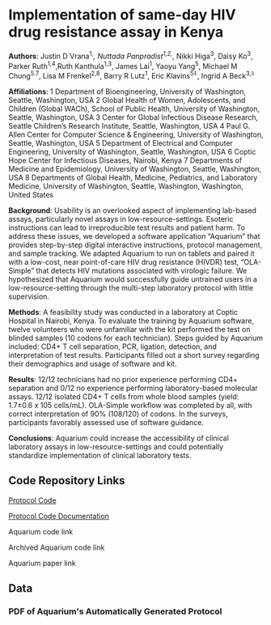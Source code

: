 # Implementation of same-day HIV drug resistance assay in Kenya

**Authors**: Justin D Vrana<sup>1,*</sup>, Nuttada Panpradist<sup>1,2,*</sup>, Nikki Higa<sup>3</sup>, Daisy Ko<sup>3</sup>, Parker Ruth<sup>1,4</sup>,Ruth Kanthula<sup>1,3</sup>, James Lai<sup>1</sup>, Yaoyu Yang<sup>5</sup>, Michael M Chung<sup>5.7</sup>, Lisa M Frenkel<sup>2,8</sup>, Barry R Lutz<sup>1</sup>, Eric Klavins<sup>5⍏</sup>, Ingrid A Beck<sup>3,⍏</sup>

**Affiliations**:
1  Department of Bioengineering, University of Washington, Seattle, Washington, USA
2  Global Health of Women, Adolescents, and Children (Global WACh), School of Public Health, University of Washington, Seattle, Washington, USA
3  Center for Global Infectious Disease Research, Seattle Children’s Research Institute, Seattle, Washington, USA
4	Paul G. Allen Center for Computer Science & Engineering, University of Washington, Seattle, Washington, USA
5  Department of Electrical and Computer Engineering, University of Washington, Seattle, Washington, USA
6	Coptic Hope Center for Infectious Diseases, Nairobi, Kenya 
7  Departments of Medicine and Epidemiology, University of Washington, Seattle, Washington, USA
8	Departments of Global Health, Medicine, Pediatrics, and Laboratory Medicine, University of Washington, Seattle, Washington, Washington, United States

**Background**: Usability is an overlooked aspect of implementing lab-based assays, particularly novel assays in low-resource-settings. Esoteric instructions can lead to irreproducible test results and patient harm. To address these issues, we developed a software application “Aquarium” that provides step-by-step digital interactive instructions, protocol management, and sample tracking. We adapted Aquarium to run on tablets and paired it with a low-cost, near point-of-care HIV drug resistance (HIVDR) test, “OLA-Simple” that detects HIV mutations associated with virologic failure. We hypothesized that Aquarium would successfully guide untrained users in a low-resource-setting through the multi-step laboratory protocol with little supervision.
 
**Methods**: A feasibility study was conducted in a laboratory at Coptic Hospital in Nairobi, Kenya. To evaluate the training by Aquarium software, twelve volunteers who were unfamiliar with the kit performed the test on blinded samples (10 codons for each technician). Steps guided by Aquarium included: CD4+ T cell separation, PCR, ligation, detection, and interpretation of test results. Participants filled out a short survey regarding their demographics and usage of software and kit.
 
**Results**: 12/12 technicians had no prior experience performing CD4+ separation and 0/12 no experience performing laboratory-based molecular assays. 12/12 isolated CD4+ T cells from whole blood samples (yield: 1.7±0.6 x 105 cells/mL). OLA-Simple workflow was completed by all, with correct interpretation of 90% (108/120) of codons. In the surveys, participants favorably assessed use of software guidance.
 
**Conclusions**: Aquarium could increase the accessibility of clinical laboratory assays in low-resource-settings and could potentially standardize implementation of clinical laboratory tests.

## Code Repository Links

[Protocol Code](https://github.com/OLA-Simple/OLASimple-Protocols)

[Protocol Code Documentation](https://ola-simple.github.io/OLASimple-Protocols/)

Aquarium code link

Archived Aquarium code link

Aquarium paper link

## Data

### PDF of Aquarium's Automatically Generated Protocol


